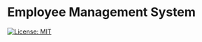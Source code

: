 # Employee Management System 
[![License: MIT](https://img.shields.io/badge/License-MIT-yellow.svg)](LICENSE)
